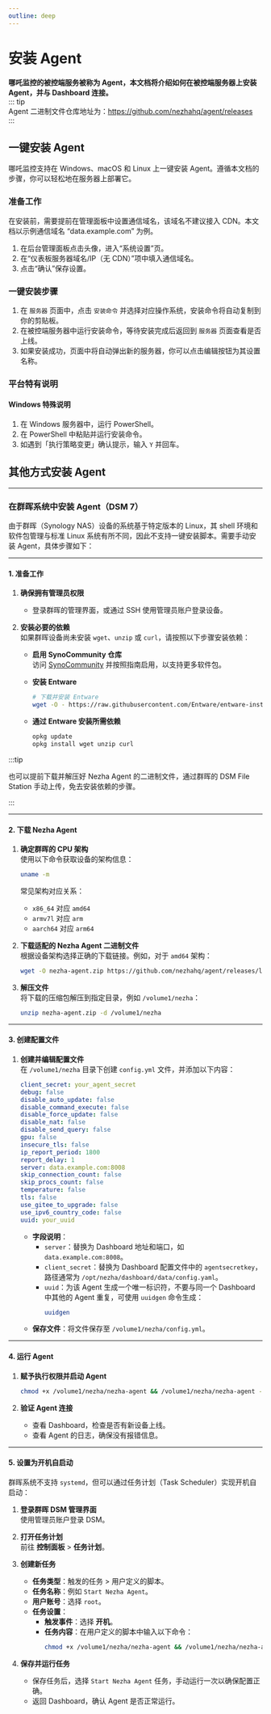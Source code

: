 ```yaml
---
outline: deep
---
```


# 安装 Agent

**哪吒监控的被控端服务被称为 Agent，本文档将介绍如何在被控端服务器上安装 Agent，并与 Dashboard 连接。**  
::: tip  
Agent 二进制文件仓库地址为：<https://github.com/nezhahq/agent/releases>  
:::

## 一键安装 Agent

哪吒监控支持在 Windows、macOS 和 Linux 上一键安装 Agent。遵循本文档的步骤，你可以轻松地在服务器上部署它。

### 准备工作

在安装前，需要提前在管理面板中设置通信域名，该域名不建议接入 CDN。本文档以示例通信域名 “data.example.com” 为例。  
1. 在后台管理面板点击头像，进入“系统设置”页。  
2. 在“仪表板服务器域名/IP（无 CDN）”项中填入通信域名。  
3. 点击“确认”保存设置。

### 一键安装步骤

1. 在 `服务器` 页面中，点击 `安装命令` 并选择对应操作系统，安装命令将自动复制到你的剪贴板。  
2. 在被控端服务器中运行安装命令，等待安装完成后返回到 `服务器` 页面查看是否上线。  
3. 如果安装成功，页面中将自动弹出新的服务器，你可以点击编辑按钮为其设置名称。  

### 平台特有说明

#### Windows 特殊说明
1. 在 Windows 服务器中，运行 PowerShell。  
2. 在 PowerShell 中粘贴并运行安装命令。  
3. 如遇到「执行策略变更」确认提示，输入 `Y` 并回车。

## 其他方式安装 Agent

---

### 在群晖系统中安装 Agent（DSM 7）

由于群晖（Synology NAS）设备的系统基于特定版本的 Linux，其 shell 环境和软件包管理与标准 Linux 系统有所不同，因此不支持一键安装脚本。需要手动安装 Agent，具体步骤如下：

---

#### 1. 准备工作

1. **确保拥有管理员权限**  
   - 登录群晖的管理界面，或通过 SSH 使用管理员账户登录设备。

2. **安装必要的依赖**  
   如果群晖设备尚未安装 `wget`、`unzip` 或 `curl`，请按照以下步骤安装依赖：
   
   - **启用 SynoCommunity 仓库**  
     访问 [SynoCommunity](https://synocommunity.com/) 并按照指南启用，以支持更多软件包。
   
   - **安装 Entware**  
     ```bash
     # 下载并安装 Entware
     wget -O - https://raw.githubusercontent.com/Entware/entware-installer/master/installer.sh | /bin/sh
     ```
   
   - **通过 Entware 安装所需依赖**  
     ```bash
     opkg update
     opkg install wget unzip curl
     ```

:::tip

也可以提前下载并解压好 Nezha Agent 的二进制文件，通过群晖的 DSM File Station 手动上传，免去安装依赖的步骤。

:::

---

#### 2. 下载 Nezha Agent

1. **确定群晖的 CPU 架构**  
   使用以下命令获取设备的架构信息：
   ```bash
   uname -m
   ```
   常见架构对应关系：
   - `x86_64` 对应 `amd64`
   - `armv7l` 对应 `arm`
   - `aarch64` 对应 `arm64`

2. **下载适配的 Nezha Agent 二进制文件**  
   根据设备架构选择正确的下载链接。例如，对于 `amd64` 架构：
   ```bash
   wget -O nezha-agent.zip https://github.com/nezhahq/agent/releases/latest/download/nezha-agent_linux_amd64.zip
   ```

3. **解压文件**  
   将下载的压缩包解压到指定目录，例如 `/volume1/nezha`：
   ```bash
   unzip nezha-agent.zip -d /volume1/nezha
   ```

---

#### 3. 创建配置文件

1. **创建并编辑配置文件**  
   在 `/volume1/nezha` 目录下创建 `config.yml` 文件，并添加以下内容：
   ```yaml
   client_secret: your_agent_secret
   debug: false
   disable_auto_update: false
   disable_command_execute: false
   disable_force_update: false
   disable_nat: false
   disable_send_query: false
   gpu: false
   insecure_tls: false
   ip_report_period: 1800
   report_delay: 1
   server: data.example.com:8008
   skip_connection_count: false
   skip_procs_count: false
   temperature: false
   tls: false 
   use_gitee_to_upgrade: false
   use_ipv6_country_code: false
   uuid: your_uuid
   ```
   - **字段说明**：
     - `server`：替换为 Dashboard 地址和端口，如 `data.example.com:8008`。
     - `client_secret`：替换为 Dashboard 配置文件中的 `agentsecretkey`，路径通常为 `/opt/nezha/dashboard/data/config.yaml`。
     - `uuid`：为该 Agent 生成一个唯一标识符，不要与同一个 Dashboard 中其他的 Agent 重复，可使用 `uuidgen` 命令生成：
       ```bash
       uuidgen
       ```
   - **保存文件**：将文件保存至 `/volume1/nezha/config.yml`。

---

#### 4. 运行 Agent

1. **赋予执行权限并启动 Agent**  
   ```bash
   chmod +x /volume1/nezha/nezha-agent && /volume1/nezha/nezha-agent -c /volume1/nezha/config.yml
   ```

2. **验证 Agent 连接**  
   - 查看 Dashboard，检查是否有新设备上线。
   - 查看 Agent 的日志，确保没有报错信息。

---

#### 5. 设置为开机自启动

群晖系统不支持 `systemd`，但可以通过任务计划（Task Scheduler）实现开机自启动：

1. **登录群晖 DSM 管理界面**  
   使用管理员账户登录 DSM。

2. **打开任务计划**  
   前往 **控制面板** > **任务计划**。

3. **创建新任务**  
   - **任务类型**：触发的任务 > 用户定义的脚本。
   - **任务名称**：例如 `Start Nezha Agent`。
   - **用户账号**：选择 `root`。
   - **任务设置**：
     - **触发事件**：选择 **开机**。
     - **任务内容**：在用户定义的脚本中输入以下命令：
       ```bash
       chmod +x /volume1/nezha/nezha-agent && /volume1/nezha/nezha-agent -c /volume1/nezha/config.yml
       ```
   
4. **保存并运行任务**  
   - 保存任务后，选择 `Start Nezha Agent` 任务，手动运行一次以确保配置正确。
   - 返回 Dashboard，确认 Agent 是否正常运行。

